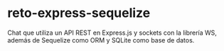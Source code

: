 # reto-express-sequelize

Chat que utiliza un API REST en Express.js y sockets con la librería WS, además de Sequelize como ORM y SQLite como base de datos.
